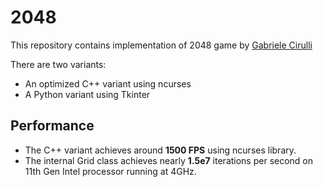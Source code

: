 # 2048

This repository contains implementation of 2048 game by [Gabriele Cirulli](https://github.com/gabrielecirulli)

There are two variants:
- An optimized C++ variant using ncurses
- A Python variant using Tkinter

## Performance

- The C++ variant achieves around **1500 FPS** using ncurses library.
- The internal Grid class achieves nearly **1.5e7** iterations per second on 11th Gen Intel processor running at 4GHz.
